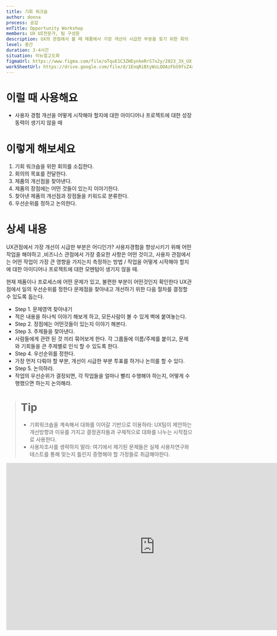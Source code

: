 ```yaml
---
title: 기회 워크숍
author: donna
process: 공감
enTitle: Opportunity Workshop
members: UX UI전문가, 팀 구성원
description: UX의 관점에서 볼 때 제품에서 가장 개선이 시급한 부분을 찾기 위한 회의
level: 중간
duration: 3-4시간
situation: 리뉴얼고도화
figmaUrl: https://www.figma.com/file/oTquE1C3ZHEynkeRrS7x2y/2023_3X_UX-Card_WorkSheet_Ver.3?type=design&node-id=104-2413&mode=design&t=uMLYbDeXRC8639ZD-4
workSheetUrl: https://drive.google.com/file/d/1EnqRiBtyWzLQOAzFbS9fsZ4x2SIo_B0t/view?usp=sharing
---
```

<!-- 프로세스별 보기: 공감, 설계, 프로토타입, 테스트 -->
<!--duration은 분단위로 숫자만 적어주세요-->
<!--level: 쉬움, 중간, 어려움-->
<!--개인작업, 신규런칭, 리뉴얼고도화-->

# 이럴 때 사용해요

- 사용자 경험 개선을 어떻게 시작해야 할지에 대한 아이디어나 프로젝트에 대한 성장 동력이 생기지 않을 때

# 이렇게 해보세요

1. 기회 워크숍을 위한 회의를 소집한다.
2. 회의의 목표를 전달한다.
3. 제품의 개선점을 찾아낸다.
4. 제품의 장점에는 어떤 것들이 있는지 이야기한다.
5. 찾아낸 제품의 개선점과 장점들을 키워드로 분류한다.
6. 우선순위를 정하고 논의한다.


# 상세 내용

UX관점에서 가장 개선이 시급한 부분은 어디인가? 사용자경험을 향상시키기 위해 어떤 작업을 해야하고 ,비즈니스 관점에서 가장 중요한 사항은 어떤 것이고, 사용자 관점에서는 어떤 작업이 가장 큰 영향을 가지는지 측정하는 방법 / 작업을 어떻게 시작해야 할지에 대한 아이디어나 프로젝트에 대한 모멘텀이 생기지 않을 때.

현재 제품이나 프로세스에 어떤 문제가 있고, 불편한 부분이 어떤것인지 확인한다
UX관점에서 일의 우선순위를 정한다
문제점을 찾아내고 개선하기 위한 다음 절차를 결정할 수 있도록 돕는다.

- Step 1. 문제영역 찾아내기
- 적은 내용을 하나씩 이야기 해보게 하고, 모든사람이 볼 수 있게 벽에 붙여놓는다.
- Step 2. 장점에는 어떤것들이 있는지 이야기 해본다.
- Step 3. 주제들을 찾아낸다.
- 사람들에게 관련 된 것 끼리 묶어보게 한다. 각 그룹들에 이름/주제를 붙이고, 문제와 기회들을 큰 주제별로 인식 할 수 있도록 한다.
- Step 4. 우선순위를 정한다.
- 가장 먼저 다뤄야 할 부분, 개선이 시급한 부분 투표를 하거나 논의를 할 수 있다.
- Step 5. 논의하라.
- 작업의 우선순위가 결정되면, 각 작업들을 얼마나 빨리 수행해야 하는지, 어떻게 수행했으면 하는지 논의해라.

> # Tip
> 
> - 기회워크숍을 계속해서 대화를 이어갈 기반으로 이용하라: UX팀이 제안하는 개선방향과 이유를 가지고 결정권자들과 구체적으로 대화를 나누는 시작점으로 사용한다.
> - 사용자조사를 생략하지 말라: 여기에서 제기된 문제들은 실제 사용자연구와 테스트를 통해 맞는지 틀린지 증명해야 할 가정들로 취급해야한다.

<iframe style="border: 1px solid rgba(0, 0, 0, 0.1);" width="800" height="450" src="https://www.figma.com/embed?embed_host=share&url=https%3A%2F%2Fwww.figma.com%2Ffile%2FoTquE1C3ZHEynkeRrS7x2y%2F2023_3X_UX-Card_WorkSheet_Ver.3%3Ftype%3Ddesign%26node-id%3D104%253A2414%26mode%3Ddesign%26t%3DuMLYbDeXRC8639ZD-1" allowfullscreen></iframe>
